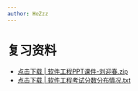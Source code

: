 ```yaml
---
author: HeZzz
---
```


# 复习资料

- [点击下载 | 软件工程PPT课件-刘迎春.zip](https://cs-speedrun.github.io/cs-speedrun-documents/%E8%BD%AF%E4%BB%B6%E5%B7%A5%E7%A8%8B/%E5%A4%8D%E4%B9%A0%E8%B5%84%E6%96%99/%E8%BD%AF%E4%BB%B6%E5%B7%A5%E7%A8%8BPPT%E8%AF%BE%E4%BB%B6-%E5%88%98%E8%BF%8E%E6%98%A5.zip)
- [点击下载 | 软件工程考试分数分布情况.txt](https://cs-speedrun.github.io/cs-speedrun-documents/%E8%BD%AF%E4%BB%B6%E5%B7%A5%E7%A8%8B/%E5%A4%8D%E4%B9%A0%E8%B5%84%E6%96%99/%E8%BD%AF%E4%BB%B6%E5%B7%A5%E7%A8%8B%E8%80%83%E8%AF%95%E5%88%86%E6%95%B0%E5%88%86%E5%B8%83%E6%83%85%E5%86%B5.txt)